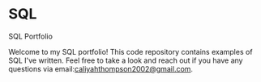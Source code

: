 # SQL
SQL Portfolio

Welcome to my SQL portfolio! This code repository contains examples of SQL I've written. Feel free to take a look and reach out if you have any questions via email:caliyahthompson2002@gmail.com.
